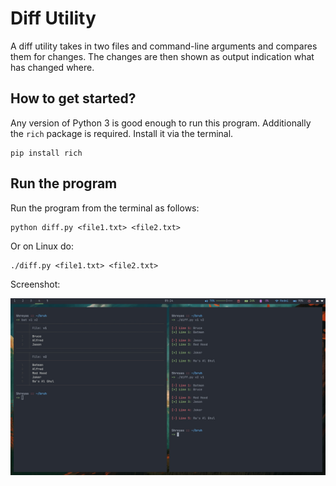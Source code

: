 # Diff Utility

A diff utility takes in two files and command-line arguments and compares them for changes. The changes are then shown as output indication what has changed where.

## How to get started?

Any version of Python 3 is good enough to run this program. Additionally the ``rich`` package is required. Install it via the terminal.

```
pip install rich
```

## Run the program

Run the program from the terminal as follows:

```
python diff.py <file1.txt> <file2.txt>
```

Or on Linux do:

```
./diff.py <file1.txt> <file2.txt>
```

Screenshot:

![pydiff](pydiff.jpg)
